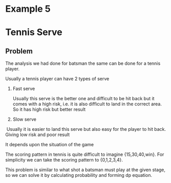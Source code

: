 # Example 5

# Tennis Serve

## Problem

The analysis we had done for batsman the same can be done for a tennis player.

Usually a tennis player can have 2 types of serve

1. Fast serve

   Usually this serve is the better one and difficult to be hit back but it comes with a high risk, i.e. it is also difficult to land in the correct area. So it has high risk but better result

2. Slow serve 

​		Usually it is easier to land this serve but also easy for the player to hit back. Giving low risk and poor result

It depends upon the situation of the game

The scoring pattern in tennis is quite difficult to imagine {15,30,40,win}. For simplicity we can take the scoring pattern to {0,1,2,3,4}.

This problem is similar to what shot a batsman must play at the given stage, so we can solve it by calculating probability and forming dp equation.

